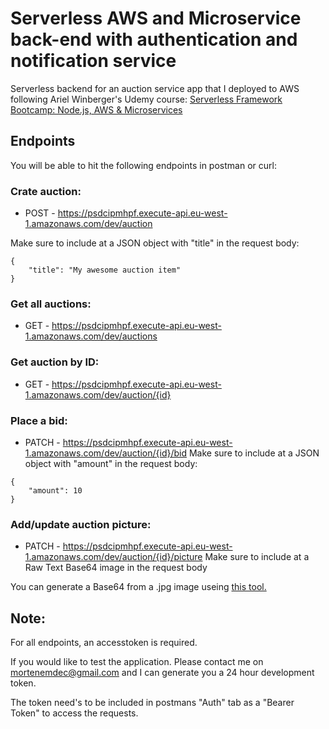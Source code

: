 # Serverless AWS and Microservice back-end with authentication and notification service

Serverless backend for an auction service app that I deployed to AWS following Ariel Winberger's Udemy course: [Serverless Framework Bootcamp: Node.js, AWS & Microservices](https://www.udemy.com/course/serverless-framework/)

## Endpoints
You will be able to hit the following endpoints in postman or curl:
### Crate auction:
* POST - https://psdcipmhpf.execute-api.eu-west-1.amazonaws.com/dev/auction

Make sure to include at a JSON object with "title" in the request body:
```
{
    "title": "My awesome auction item"
}
```

### Get all auctions:
* GET - https://psdcipmhpf.execute-api.eu-west-1.amazonaws.com/dev/auctions

### Get auction by ID:
* GET - https://psdcipmhpf.execute-api.eu-west-1.amazonaws.com/dev/auction/{id}

### Place a bid:
* PATCH - https://psdcipmhpf.execute-api.eu-west-1.amazonaws.com/dev/auction/{id}/bid
Make sure to include at a JSON object with "amount" in the request body:
```
{
    "amount": 10
}
```

### Add/update auction picture:
* PATCH - https://psdcipmhpf.execute-api.eu-west-1.amazonaws.com/dev/auction/{id}/picture
Make sure to include at a Raw Text Base64 image in the request body

You can generate a Base64 from a .jpg image useing [this tool.](https://codingly-io.github.io/base64-encoder/)

## Note:
For all endpoints, an accesstoken is required.

If you would like to test the application. Please contact me on mortenemdec@gmail.com and I can generate you a 24 hour development token.

The token need's to be included in postmans "Auth" tab as a "Bearer Token" to access the requests. 